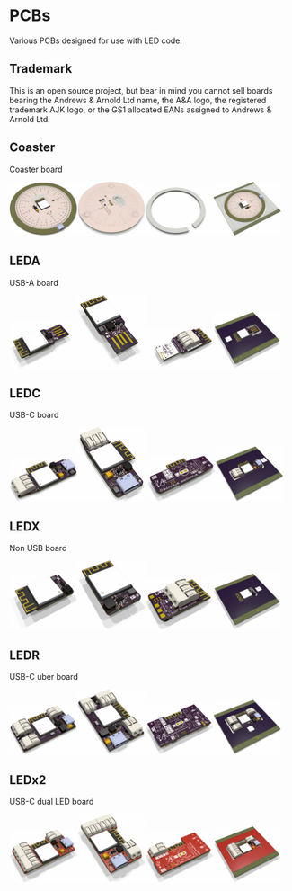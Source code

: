 # PCBs

Various PCBs designed for use with LED code.

## Trademark

This is an open source project, but bear in mind you cannot sell boards bearing the Andrews & Arnold Ltd name, the A&A logo, the registered trademark AJK logo, or the GS1 allocated EANs assigned to Andrews & Arnold Ltd.

## Coaster

Coaster board

<img width=24% src=Coaster2/Coaster-90.png><img width=24% src=Coaster2/Coaster-bottom.png><img width=24% src=Coaster2/Spacer-90.png><img width=24% src=Coaster2/Coaster-panel.png>

## LEDA

USB-A board

<img width=24% src=LEDA/LED.png><img width=24% src=LEDA/LED-90.png><img width=24% src=LEDA/LED-bottom.png><img width=24% src=LEDA/LED-panel.png>

## LEDC

USB-C board

<img width=24% src=LEDC/LED.png><img width=24% src=LEDC/LED-90.png> <img width=24% src=LEDC/LED-bottom.png><img width=24% src=LEDC/LED-panel.png>

## LEDX

Non USB board

<img width=24% src=LEDX/LED.png><img width=24% src=LEDX/LED-90.png><img width=24% src=LEDX/LED-bottom.png><img width=24% src=LEDX/LED-panel.png>

## LEDR

USB-C uber board

<img width=24% src=LEDR/LED.png><img width=24% src=LEDR/LED-90.png><img width=24% src=LEDR/LED-bottom.png><img width=24% src=LEDR/LED-panel.png>

## LEDx2

USB-C dual LED board

<img width=24% src=LEDx2/LED.png><img width=24% src=LEDx2/LED-90.png><img width=24% src=LEDx2/LED-bottom.png><img width=24% src=LEDx2/LED-panel.png>
